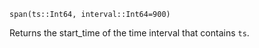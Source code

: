 ```
span(ts::Int64, interval::Int64=900)
```

Returns the start_time of the time interval that contains `ts`.
